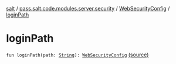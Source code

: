 [salt](../../index.md) / [pass.salt.code.modules.server.security](../index.md) / [WebSecurityConfig](index.md) / [loginPath](./login-path.md)

# loginPath

`fun loginPath(path: `[`String`](https://kotlinlang.org/api/latest/jvm/stdlib/kotlin/-string/index.html)`): `[`WebSecurityConfig`](index.md) [(source)](https://github.com/kurbaniec-tgm/salt/tree/master/code/modules/server/security/WebSecurityConfig.kt#L56)